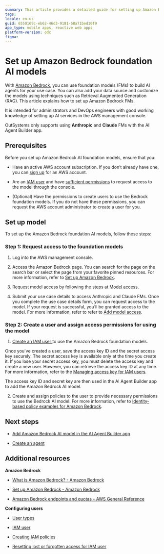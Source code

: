 ```yaml
---
summary: This article provides a detailed guide for setting up Amazon Bedrock foundation AI models, including necessary prerequisites and steps.
tags:
locale: en-us
guid: 6550169c-eb62-46d3-9181-68a71bed10f9
app_type: mobile apps, reactive web apps
platform-version: odc
figma:
---
```

# Set up Amazon Bedrock foundation AI models

With [Amazon Bedrock](https://docs.aws.amazon.com/bedrock/latest/userguide/what-is-bedrock.html), you can use foundation models (FMs) to build AI agents for your use case. You can also add your data source and customize the models using techniques such as Retrieval Augmented Generation (RAG). This article explains how to set up Amazon Bedrock FMs. 

It is intended for administrators and DevOps engineers with good working knowledge of setting up AI services in the AWS management console.

OutSystems only supports using **Anthropic** and **Claude** FMs with the AI Agent Builder app. 

## Prerequisites

Before you set up Amazon Bedrock AI foundation models, ensure that you:

* Have an active AWS account subscription. If you don’t already have one, you can [sign up](https://portal.aws.amazon.com/billing/signup?nc2=h_ct&src=header_signup&redirect_url=https%3A%2F%2Faws.amazon.com%2Fregistration-confirmation#/start/email) for an AWS account.

* Are an [IAM user](https://docs.aws.amazon.com/IAM/latest/UserGuide/id_users.html) and have [sufficient permissions](https://docs.aws.amazon.com/bedrock/latest/userguide/model-access.html#model-access-permissions) to request access to the model through the console.

* (Optional) Have the permissions to create users to use the Bedrock foundation models. If you do not have these permissions, you can request the AWS account administrator to create a user for you. 

## Set up model 

To set up the Amazon Bedrock foundation AI models, follow these steps:

### Step 1: Request access to the foundation models

1. Log into the AWS management console.

1. Access the Amazon Bedrock page. You can search for the page on the search bar or select the page from your favorite pinned resources. For more information, refer to [Set up Amazon Bedrock](https://docs.aws.amazon.com/bedrock/latest/userguide/setting-up.html).

1. Request model access by following the steps at [Model access](https://docs.aws.amazon.com/bedrock/latest/userguide/model-access.html).

1. Submit your use case details to access Anthropic and Claude FMs. Once you complete the use case details form, you can request access to the model. If your request is successful, you’ll be granted access to the model. For more information, refer to refer to [Add model access](https://docs.aws.amazon.com/bedrock/latest/userguide/model-access.html#model-access-add).

### Step 2:  Create a user and assign access permissions for using the model

1. [Create an IAM user ](https://docs.aws.amazon.com/IAM/latest/UserGuide/id_users_create.html)to use the Amazon Bedrock foundation models.

<div class="info" markdown="1">

Once you've created a user, save the access key ID and the secret access key securely. The secret access key is available only at the time you create it. If you lose your secret access key, you must delete the access key and create a new user. However, you can retrieve the access key ID at any time. For more information, refer to the [Managing access key for IAM users](https://docs.aws.amazon.com/IAM/latest/UserGuide/id_credentials_access-keys.html). 

</div>

The access key ID and secret key are then used in the AI Agent Builder app to add the Amazon Bedrock AI model.

2. Create and assign policies to the user to provide necessary permissions to use the Bedrock AI model. For more information, refer to [Identity-based policy examples for Amazon Bedrock](https://docs.aws.amazon.com/bedrock/latest/userguide/security_iam_id-based-policy-examples.html).

## Next steps
 
* [Add Amazon Bedrock AI model in the AI Agent Builder app](add-aws-model-to-aibuilder.md)

* [Create an agent](../create-agent.md)

## Additional resources

**Amazon Bedrock**

* [What is Amazon Bedrock? - Amazon Bedrock](https://docs.aws.amazon.com/bedrock/latest/userguide/model-ids-arns.html)

* [Set up Amazon Bedrock - Amazon Bedrock](https://docs.aws.amazon.com/bedrock/latest/userguide/setting-up.html)

* [Amazon Bedrock endpoints and quotas - AWS General Reference](https://docs.aws.amazon.com/general/latest/gr/bedrock.html)

**Configuring users**

* [User types](https://docs.aws.amazon.com/signin/latest/userguide/user-types-list.html)

* [IAM user](https://docs.aws.amazon.com/signin/latest/userguide/iam-user-type.html)

* [Creating IAM policies](https://docs.aws.amazon.com/IAM/latest/UserGuide/access_policies_create-console.html)

* [Resetting lost or forgotten access for IAM user](https://docs.aws.amazon.com/IAM/latest/UserGuide/id_credentials_access-keys_retrieve.html)
